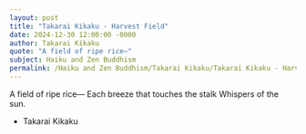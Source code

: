 ```yaml
---
layout: post
title: "Takarai Kikaku - Harvest Field"
date: 2024-12-30 12:00:00 -0000
author: Takarai Kikaku
quote: "A field of ripe rice—"
subject: Haiku and Zen Buddhism
permalink: /Haiku and Zen Buddhism/Takarai Kikaku/Takarai Kikaku - Harvest Field
---
```


A field of ripe rice—
Each breeze that touches the stalk
Whispers of the sun.


- Takarai Kikaku

